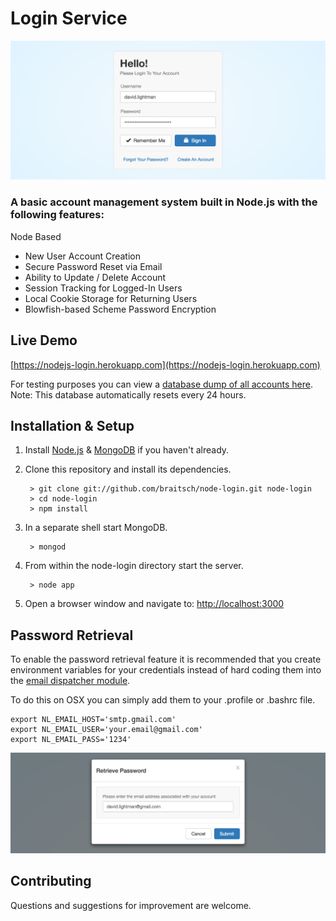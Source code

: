 # Login Service

[![node-login](./readme.img/node-login.jpg?raw=true)](https://nodejs-login.herokuapp.com)

### A basic account management system built in Node.js with the following features:

Node Based

* New User Account Creation
* Secure Password Reset via Email
* Ability to Update / Delete Account
* Session Tracking for Logged-In Users
* Local Cookie Storage for Returning Users
* Blowfish-based Scheme Password Encryption

## Live Demo

[https://nodejs-login.herokuapp.com](https://nodejs-login.herokuapp.com)

For testing purposes you can view a [database dump of all accounts here](https://nodejs-login.herokuapp.com/print).<br>Note: This database automatically resets every 24 hours.

## Installation & Setup
1. Install [Node.js](https://nodejs.org/) & [MongoDB](https://www.mongodb.org/) if you haven't already.
2. Clone this repository and install its dependencies.
		
		> git clone git://github.com/braitsch/node-login.git node-login
		> cd node-login
		> npm install
		
3. In a separate shell start MongoDB.

		> mongod

4. From within the node-login directory start the server.

		> node app
		
5. Open a browser window and navigate to: [http://localhost:3000](http://localhost:3000)

## Password Retrieval

To enable the password retrieval feature it is recommended that you create environment variables for your credentials instead of hard coding them into the [email dispatcher module](https://github.com/braitsch/node-login/blob/master/app/server/modules/email-dispatcher.js).

To do this on OSX you can simply add them to your .profile or .bashrc file.

	export NL_EMAIL_HOST='smtp.gmail.com'
	export NL_EMAIL_USER='your.email@gmail.com'
	export NL_EMAIL_PASS='1234'

[![node-login](./readme.img/retrieve-password.jpg?raw=true)](https://nodejs-login.herokuapp.com)


## Contributing

Questions and suggestions for improvement are welcome.
